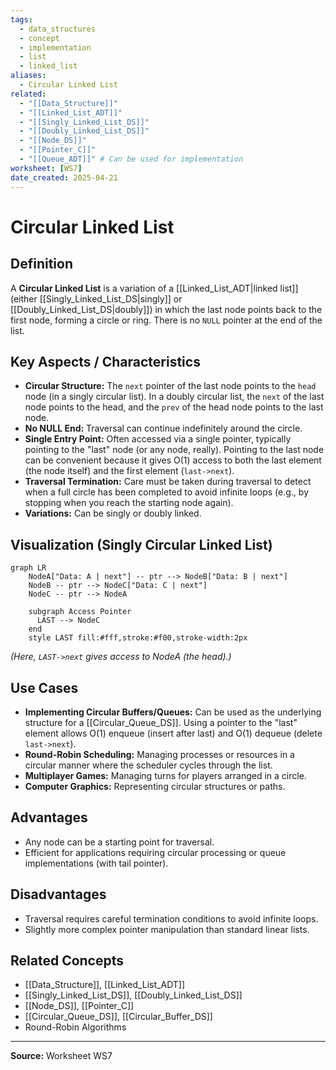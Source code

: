 ```yaml
---
tags:
  - data_structures
  - concept
  - implementation
  - list
  - linked_list
aliases:
  - Circular Linked List
related:
  - "[[Data_Structure]]"
  - "[[Linked_List_ADT]]"
  - "[[Singly_Linked_List_DS]]"
  - "[[Doubly_Linked_List_DS]]"
  - "[[Node_DS]]"
  - "[[Pointer_C]]"
  - "[[Queue_ADT]]" # Can be used for implementation
worksheet: [WS7]
date_created: 2025-04-21
---
```

# Circular Linked List

## Definition

A **Circular Linked List** is a variation of a [[Linked_List_ADT|linked list]] (either [[Singly_Linked_List_DS|singly]] or [[Doubly_Linked_List_DS|doubly]]) in which the last node points back to the first node, forming a circle or ring. There is no `NULL` pointer at the end of the list.

## Key Aspects / Characteristics

- **Circular Structure:** The `next` pointer of the last node points to the `head` node (in a singly circular list). In a doubly circular list, the `next` of the last node points to the head, and the `prev` of the head node points to the last node.
- **No NULL End:** Traversal can continue indefinitely around the circle.
- **Single Entry Point:** Often accessed via a single pointer, typically pointing to the "last" node (or any node, really). Pointing to the last node can be convenient because it gives O(1) access to both the last element (the node itself) and the first element (`last->next`).
- **Traversal Termination:** Care must be taken during traversal to detect when a full circle has been completed to avoid infinite loops (e.g., by stopping when you reach the starting node again).
- **Variations:** Can be singly or doubly linked.

## Visualization (Singly Circular Linked List)

```mermaid
graph LR
    NodeA["Data: A | next"] -- ptr --> NodeB["Data: B | next"]
    NodeB -- ptr --> NodeC["Data: C | next"]
    NodeC -- ptr --> NodeA

    subgraph Access Pointer
      LAST --> NodeC
    end
    style LAST fill:#fff,stroke:#f00,stroke-width:2px
```
*(Here, `LAST->next` gives access to NodeA (the head).)*

## Use Cases

- **Implementing Circular Buffers/Queues:** Can be used as the underlying structure for a [[Circular_Queue_DS]]. Using a pointer to the "last" element allows O(1) enqueue (insert after last) and O(1) dequeue (delete `last->next`).
- **Round-Robin Scheduling:** Managing processes or resources in a circular manner where the scheduler cycles through the list.
- **Multiplayer Games:** Managing turns for players arranged in a circle.
- **Computer Graphics:** Representing circular structures or paths.

## Advantages

- Any node can be a starting point for traversal.
- Efficient for applications requiring circular processing or queue implementations (with tail pointer).

## Disadvantages

- Traversal requires careful termination conditions to avoid infinite loops.
- Slightly more complex pointer manipulation than standard linear lists.

## Related Concepts
- [[Data_Structure]], [[Linked_List_ADT]]
- [[Singly_Linked_List_DS]], [[Doubly_Linked_List_DS]]
- [[Node_DS]], [[Pointer_C]]
- [[Circular_Queue_DS]], [[Circular_Buffer_DS]]
- Round-Robin Algorithms

---
**Source:** Worksheet WS7